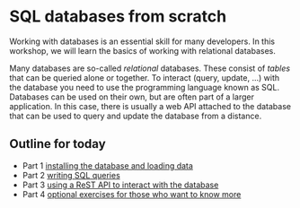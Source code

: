 # SQL databases from scratch
Working with databases is an essential skill for many developers. In this workshop, we will learn the basics of working with relational databases.

Many databases are so-called *relational* databases. These consist of *tables* that can be queried alone or together. To interact (query, update, ...) with the database you need to use the programming language known as SQL. Databases can be used on their own, but are often part of a larger application. In this case, there is usually a web API attached to the database that can be used to query and update the database from a distance.

## Outline for today 
+ Part 1 [installing the database and loading data](https://github.com/EvelineV/db-course/tree/master/part1-getstarted)
+ Part 2 [writing SQL queries](https://github.com/EvelineV/db-course/tree/master/part2-learnsql)
+ Part 3 [using a ReST API to interact with the database](https://github.com/EvelineV/db-course/tree/master/part3-restapi)
+ Part 4 [optional exercises for those who want to know more](https://github.com/EvelineV/db-course/tree/master/part4-inspiration)
